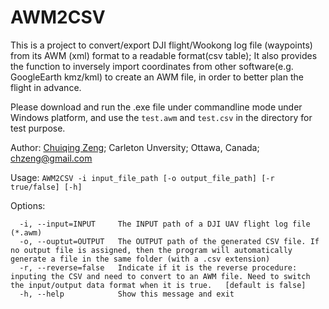 # AWM2CSV
This is a project to convert/export DJI flight/Wookong log file (waypoints) from its AWM (xml) format to a readable format(csv table); It also provides the function to inversely import coordinates from other software(e.g. GoogleEarth kmz/kml) to create an AWM file, in order to better plan the flight in advance.  

Please download and run the .exe file under commandline mode under Windows platform, and use the ```test.awm``` and ```test.csv``` in the directory for test purpose.  

Author: [Chuiqing Zeng](http://chuizeng.ca); Carleton Unversity; Ottawa, Canada; chzeng@gmail.com

Usage: ```AWM2CSV -i input_file_path [-o output_file_path] [-r true/false] [-h]```  

Options:
```
  -i, --input=INPUT     The INPUT path of a DJI UAV flight log file (*.awm)
  -o, --ouptut=OUTPUT   The OUTPUT path of the generated CSV file. If no output file is assigned, then the program will automatically generate a file in the same folder (with a .csv extension)
  -r, --reverse=false   Indicate if it is the reverse procedure: inputing the CSV and need to convert to an AWM file. Need to switch the input/output data format when it is true.   [default is false]
  -h, --help            Show this message and exit
```
